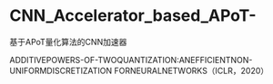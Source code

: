 # CNN_Accelerator_based_APoT-
基于APoT量化算法的CNN加速器

ADDITIVEPOWERS-OF-TWOQUANTIZATION:ANEFFICIENTNON-UNIFORMDISCRETIZATION FORNEURALNETWORKS（ICLR，2020）
